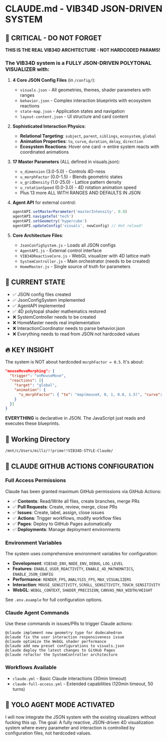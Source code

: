 # CLAUDE.md - VIB34D JSON-DRIVEN SYSTEM

## 🚨 CRITICAL - DO NOT FORGET

**THIS IS THE REAL VIB34D ARCHITECTURE - NOT HARDCODED PARAMS!**

### The VIB34D system is a **FULLY JSON-DRIVEN POLYTONAL VISUALIZER** with:

1. **4 Core JSON Config Files** (in `/config/`):
   - `visuals.json` - All geometries, themes, shader parameters with ranges
   - `behavior.json` - Complex interaction blueprints with ecosystem reactions
   - `state-map.json` - Application states and navigation
   - `layout-content.json` - UI structure and card content

2. **Sophisticated Interaction Physics**:
   - **Relational Targeting**: `subject`, `parent`, `siblings`, `ecosystem`, `global`
   - **Animation Properties**: `to`, `curve`, `duration`, `delay`, `direction`
   - **Ecosystem Reactions**: Hover one card → entire system reacts with coordinated animations

3. **17 Master Parameters** (ALL defined in visuals.json):
   - `u_dimension` (3.0-5.0) - Controls 4D-ness
   - `u_morphFactor` (0.0-1.5) - Blends geometric states
   - `u_gridDensity` (1.0-25.0) - Lattice pattern density
   - `u_rotationSpeed` (0.0-3.0) - 4D rotation animation speed
   - Plus 13 more ALL WITH RANGES AND DEFAULTS IN JSON

4. **Agent API** for external control:
   ```javascript
   agentAPI.setMasterParameter('masterIntensity', 0.8)
   agentAPI.navigateTo('tech')
   agentAPI.setGeometry('hypercube')
   agentAPI.updateConfig('visuals', newConfig) // Hot reload!
   ```

5. **Core Architecture Files**:
   - `JsonConfigSystem.js` - Loads all JSON configs
   - `AgentAPI.js` - External control interface
   - `VIB34DReactiveCore.js` - WebGL visualizer with 4D lattice math
   - `SystemController.js` - Main orchestrator (needs to be created)
   - `HomeMaster.js` - Single source of truth for parameters

## 🎯 CURRENT STATE

- ✅ JSON config files created
- ✅ JsonConfigSystem implemented
- ✅ AgentAPI implemented
- ✅ 4D polytopal shader mathematics restored
- ❌ SystemController needs to be created
- ❌ HomeMaster needs real implementation
- ❌ InteractionCoordinator needs to parse behavior.json
- ❌ Everything needs to read from JSON not hardcoded values

## 🔥 KEY INSIGHT

The system is NOT about hardcoded `morphFactor = 0.5`. It's about:

```json
"mouseMoveMorphing": {
  "trigger": "onMouseMove",
  "reactions": [{
    "target": "global",
    "animation": {
      "u_morphFactor": { "to": "map(mouseX, 0, 1, 0.0, 1.5)", "curve": "linear", "duration": 100 }
    }
  }]
}
```

**EVERYTHING** is declarative in JSON. The JavaScript just reads and executes these blueprints.

## 📍 Working Directory
`/mnt/c/Users/millz/!!prime!!VIB34D-STYLE-Claude/`

## 🤖 CLAUDE GITHUB ACTIONS CONFIGURATION

### Full Access Permissions
Claude has been granted maximum GitHub permissions via GitHub Actions:

- ✅ **Contents**: Read/Write all files, create branches, merge PRs
- ✅ **Pull Requests**: Create, review, merge, close PRs  
- ✅ **Issues**: Create, label, assign, close issues
- ✅ **Actions**: Trigger workflows, modify workflow files
- ✅ **Pages**: Deploy to GitHub Pages automatically
- ✅ **Deployments**: Manage deployment environments

### Environment Variables
The system uses comprehensive environment variables for configuration:

- **Development**: `VIB34D_ENV`, `NODE_ENV`, `DEBUG`, `LOG_LEVEL`
- **Features**: `ENABLE_USER_REACTIVITY`, `ENABLE_4D_MATHEMATICS`, `ENABLE_JSON_CONFIG`
- **Performance**: `RENDER_FPS`, `ANALYSIS_FPS`, `MAX_VISUALIZERS`
- **Interaction**: `MOUSE_SENSITIVITY`, `SCROLL_SENSITIVITY`, `TOUCH_SENSITIVITY`
- **WebGL**: `WEBGL_CONTEXT`, `SHADER_PRECISION`, `CANVAS_MAX_WIDTH/HEIGHT`

See `.env.example` for full configuration options.

### Claude Agent Commands
Use these commands in issues/PRs to trigger Claude actions:

```
@claude implement new geometry type for dodecahedron
@claude fix the user interaction responsiveness issue
@claude optimize the WebGL shader performance
@claude add new preset configurations to visuals.json
@claude deploy the latest changes to GitHub Pages
@claude refactor the SystemController architecture
```

### Workflows Available
- `claude.yml` - Basic Claude interactions (30min timeout)
- `claude-full-access.yml` - Extended capabilities (120min timeout, 50 turns)

## 🚀 YOLO AGENT MODE ACTIVATED

I will now integrate the JSON system with the existing visualizers without fucking this up. The goal: A fully reactive, JSON-driven 4D visualization system where every parameter and interaction is controlled by configuration files, not hardcoded values.